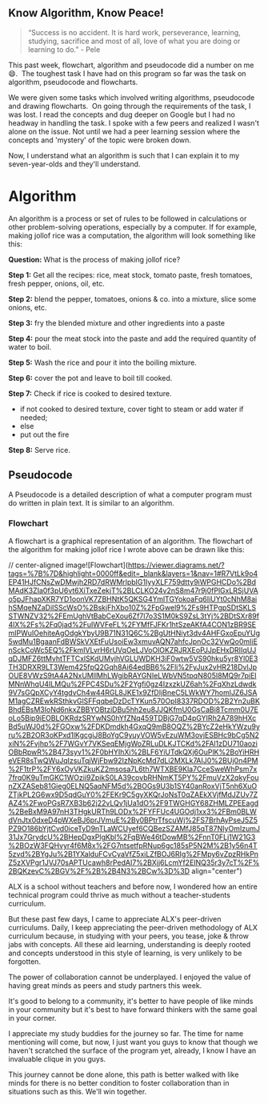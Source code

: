 ## Know Algorithm, Know Peace!

> “Success is no accident. It is hard work, perseverance, learning, studying, sacrifice and most of all, love of what you are doing or learning to do.” - Pele


This past week, flowchart, algorithm and pseudocode did a number on me 😄. 
The toughest task I have had on this program so far was the task on algorithm, pseudocode and flowcharts.

We were given some tasks which involved writing algorithms, pseudocode and drawing flowcharts. 
On going through the requirements of the task, I was lost. I read the concepts and dug deeper on Google but I had no headway in handling the task.
I spoke with a few peers and realized I wasn't alone on the issue. Not until we had a peer learning session where the concepts and 'mystery' of the topic were broken down.

Now, I understand what an algorithm is such that I can explain it to my seven-year-olds and they'll understand.



# Algorithm

An algorithm is a process or set of rules to be followed in calculations or other problem-solving operations, especially by a computer. If for example, making jollof rice was a computation, the algorithm will look something like this:

**Question:** What is the process of making jollof rice?

**Step 1:** Get all the recipes: rice, meat stock, tomato paste, fresh tomatoes, fresh pepper, onions, oil, etc.

**Step 2:** blend the pepper, tomatoes, onions & co. into a mixture, slice some onions, etc.

**Step 3:** fry the blended mixture and other ingredients into a paste

**Step 4:** pour the meat stock into the paste and add the required quantity of water to boil.

**Step 5:** Wash the rice and pour it into the boiling mixture.

**Step 6:** cover the pot and leave to boil till cooked.

**Step 7:** Check if rice is cooked to desired texture. 
- if not cooked to desired texture, cover tight to steam or add water if needed;
- else
- put out the fire

**Step 8:** Serve rice.



## Pseudocode

A Pseudocode is a detailed description of what a computer program must do written in plain text. It is similar to an algorithm.



### Flowchart

A flowchart is a graphical representation of an algorithm. The flowchart of the algorithm for making jollof rice I wrote above can be drawn like this:

// center-aligned image![Flowchart](https://viewer.diagrams.net/?tags=%7B%7D&highlight=0000ff&edit=_blank&layers=1&nav=1#R7VtLk9o4EP41HJfCNsZwDMwjh2RD7dRWMrlpbIG1IyyXLF759dtty9iWPGHCDo%2BdMAdK3ZIa0f3pU6vt6XiTxeZekjT%2BLCLKO24v2nS8m47r9j0fPlGxLRSjUVAo5pJFhapXKR7YD1oonVK7ZBHNtK5QKSG4YmlTGYokoaFq6IiUYt0cNhM8aihSMqeNZaDiISScWsO%2BskjFhXbo10Z%2FpGwel9%2Fs9HTPgpSDtSKLSSTWNZV32%2FEmUghVtBabCeXou6Zf7l7o3S1M0kS9ZsL3tYj%2BDtSXr89f4lX%2Fs%2Fq0jad%2FuIWVFeFL%2FYMfFJFKr1htSzeAKfA4CON1zBR9SEmIPWuIOehiteAgOdgkYbyU9B71N31Q6C%2BgUtHNiyt3dv4AHFGxoEpuYUg5wdMu1BgaanFdBWSkVXEtFuUsoiEw3xmuvAQN7ahfcJpnOc32VwQo0mIiEnSckCoWc5EQ%2FkmIVLvrH6rUVqOeLJVoOlOKZRJRXEoPJJpEHxDRIIqUJqDJMFZ6ttMvhtTFTCxlSKdUMvjhVGLUWDKH3iF0wtw5VS90hku5yr8Yl0E3TH3DRXR9LT3Wem425fpQ2Gqh8Ai64edBB6%2Fli%2FyJux2vHR218DvlJpOUE8VWzS9tA4A2NxUMllMhLWgibRAYGNIeLWbVN5tpqN805I8MQ9r7piEIMNnWhqU4ILMQu%2FPC4SDu%2F2Ygfi0gz4IzxzkUZ6ah%2FqXhzLdwdk9V7sGQpXCyY4tgdvCh4w44RGL8JKE1x9ZfDIjBneC5LWkWY7homlJZ6JSAM1agCZREwkRSthkvGlSFFqqbeDzDcTYKun570OpI8337RDOD%2B2Yn2uBKBhdEBsM3IoNd6nkxZBBYOBtziDBu5hh2eu8JJQKfmU0GsCaBi8Tcmm0U7EoLo5Bip9iEOBLOKRdzSRYwNS0hYfZNq459TDBjG7qD4pGYIRh2A789hHXcBd5uWJ0d%2FGOxw%2FDKDmdkh4GxqQ9mB8OQZ%2BYcZ2eHkYWzu9yru%2B2OR3oKPxd1lKgcgiJ8BoYgC9yuyVOW5vEzuWM3ovjESBHc9bCg5N2xiN%2Fvjhp%2F7WGvY7VKSeqEMjgWoZRLuDLKJTCKd%2FAl1zDU710aoziOBbRpwR%2B473syv1%2F0bHYIhXi%2BLF6YiUTdkQXj6OuPlK%2BoYiHRHeVER8sTwQWuJqIzsuTqjWjFbw92IzNpKcMd7dLi2MXLk7AIJ0%2BUj0n4PM%2F1trP%2FY6xOyVKZkuKZ2msosa7L6th7WTXBE9Kla7CceSweWhPsm7x7frq0K9uTmGKC1WOzii9ZpikS0LA39covbRHNmKT5PY%2FmuVzX2qkyFounZXZASeb81Gieg0ELNQ5aqNFM5d%2BOGs9U3b1SY40anRoxVjT5nh6XuOZTjkPL2G6wx9D5qdGuY0%2FEKr9C5gyXKQrJoNsT0qZAEkXVjfMdJZUv7ZAZ4%2FwoPGsR7XB3b62j22vLQv1jUa1dO%2F9TWGHGY68ZHMLZPEEagd%2BeBxM9A97nH3THgkURTh9LODx%2FYFFUc4UGOdj1xx3%2FBm0BLWdVnJtx0dxeD4pWXeBJ6prJVmuE%2By0BPtrTfscuWj%2FS7BrhAyPseJ5Z5PZ9O186bYjtCvd0iceTyD9nTLaWCUyef6CQBezSZAMfJ85qT87NIyOmIzumJ31Jx7GrydcU%2BHepDgxPlgKbl%2FqBWe46tDowMB%2FnnT0FLj1W21G3%2BOzW3FQHvyr4f6M8x%2FG7ntsetfpRNup6gc185sP5N2M%2B1y56n4T5zvd%2BYgJu%2B1YXalduFCvCyaVfZ5xiLZfBOJ6RIg%2FMpy6vZpzRHkPnZ5zXVPgr1JVJ70sAPTUcawh8rPedAI7%2BXjj6LcmYf2EINQ35r3y7cT%2F%2BQKzevC%2BGV%2F%2B%2B4N3%2BCw%3D%3D align="center")



ALX is a school without teachers and before now, I wondered how an entire technical program could thrive as much without a teacher-students curriculum.

But these past few days, I came to appreciate ALX's peer-driven curriculums. Daily, I keep appreciating the peer-driven methodology of ALX curriculum because, in studying with your peers, you tease, joke & throw jabs with concepts. All these aid learning, understanding is deeply rooted and concepts understood in this style of learning, is very unlikely to be forgotten.

The power of collaboration cannot be underplayed. I enjoyed the value of having great minds as peers and study partners this week.

It's good to belong to a community, it's better to have people of like minds in your community but it's best to have forward thinkers with the same goal in your corner.

I appreciate my study buddies for the journey so far. The time for name mentioning will come, but now, I just want you guys to know that though we haven't scratched the surface of the program yet, already, I know I have an invaluable clique in you guys.

This journey cannot be done alone, this path is better walked with like minds for there is no better condition to foster collaboration than in situations such as this. We'll win together.